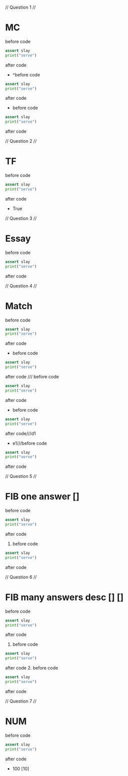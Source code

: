// Question 1 //
# MC
before code
```python
assert slay
print("serve")
```
after code

- ^before code
```python
assert slay
print("serve")
```
after code
- before code
```python
assert slay
print("serve")
```
after code

// Question 2 //
# TF
before code
```python
assert slay
print("serve")
```
after code

- True

// Question 3 //
# Essay
before code
```python
assert slay
print("serve")
```
after code

// Question 4 //
# Match
before code
```python
assert slay
print("serve")
```
after code

- before code
```python
assert slay
print("serve")
```
after code
///
before code
```python
assert slay
print("serve")
```
after code
- before code
```python
assert slay
print("serve")
```
after code///d1
- e1///before code
```python
assert slay
print("serve")
```
after code

// Question 5 //
# FIB one answer []
before code
```python
assert slay
print("serve")
```
after code

1. before code
```python
assert slay
print("serve")
```
after code

// Question 6 //
# FIB many answers desc [] []
before code
```python
assert slay
print("serve")
```
after code

1. before code
```python
assert slay
print("serve")
```
after code
2. before code
```python
assert slay
print("serve")
```
after code

// Question 7 //
# NUM
before code
```python
assert slay
print("serve")
```
after code

- 100 [10]